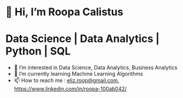 # 👋 Hi, I’m Roopa Calistus

# Data Science | Data Analytics | Python | SQL

- 👀 I’m interested in Data Science, Data Analytics, Business Analytics
- 🌱 I’m currently learning Machine Learning Algorithms
- 📫 How to reach me : eliz.roop@gmail.com, https://www.linkedin.com/in/roopa-100ab042/


